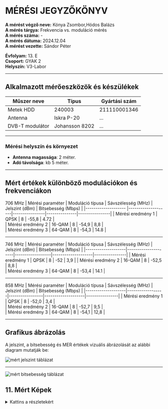 # MÉRÉSI JEGYZŐKÖNYV

**A mérést végző neve:** Kónya Zsombor,Hódos Balázs <br>
**A mérés tárgya:** Frekvencia vs. moduláció mérés <br>
**A mérés száma:**  - <br>
**A mérés dátuma:**  2024.12.04 <br>
**A mérést vezette:** Sándor Péter <br>

**Évfolyam:** 13. E  
**Csoport:** GYAK 2  
**Helyszín:** V3-Labor

---
## Alkalmazott mérőeszközök és készülékek

| Műszer neve                         | Típus       | Gyártási szám |
| ----------------------------------- | ----------- | ------------- |
| Metek HDD                           | 240003     |211110001346          |
| Antenna                             | Iskra P-20  | ...            |
| DVB-T modulátor                     |  Johansson 8202  | ...            |

---
### **Mérési helyszín és környezet**
- **Antenna magassága**: 2 méter.
- **Adó távolsága**: kb 5 méter.

---

## Mért értékek különböző modulációkon és frekvenciákon

706 MHz
| Mérési paraméter    | Moduláció típusa   | Sávszélesség (MHz) | Jelszint (dBm) | Bitsebesség (Mbps) | 
|-------------------- |--------------------|----------------|---------------|----------------|
| Mérési eredmény 1   |       QPSK         |        8       |     -55,8     |      4.72      |                
| Mérési eredmény 2   |       16-QAM       |        8       |     -54,9     |      8,8       |                
| Mérési eredmény 3   |       64-QAM       |        8       |     -54,3     |      14.8      |                

---

746 MHz
| Mérési paraméter   | Moduláció típusa | Sávszélesség (MHz) | Jelszint (dBm) | Bitsebesség (Mbps) | 
|--------------------|---------------------|------------------|--------------------|----------------|
| Mérési eredmény 1  |          QPSK       |        8         |      -52           |       3,9      | 
| Mérési eredmény 2  |          16-QAM     |        8         |      -52,5         |       8,8      |                   
| Mérési eredmény 3  |          64-QAM     |        8         |      -53,4         |       14.1     |                    

---

858 MHz
| Mérési paraméter   | Moduláció típusa | Sávszélesség (MHz) | Jelszint (dBm) | Bitsebesség (Mbps) | 
|--------------------|------------------|-----------------|--------------------|----------------|
| Mérési eredmény 1  |         QPSK     |        8        |       -52,0        |    3,4         |                    
| Mérési eredmény 2  |         16-QAM   |        8        |       -52,7        |        9,5     |                    
| Mérési eredmény 3  |         64-QAM   |        8        |       -54,1        |         12,8   |                    

---

## Grafikus ábrázolás
<p>A jelszint, a bitsebesség és MER értékek vizuális ábrázolását az alábbi diagram mutatják be:</p>




![mért jelszint táblázat](https://github.com/user-attachments/assets/478446b1-a32b-47b9-bc0e-0c8ba5570bb2)

---
![mért bitsebesség táblázat](https://github.com/user-attachments/assets/33094e76-9a9b-40c1-aa49-3df946013fed)

## 11. Mért Képek

<details>
<summary>Kattins a részletekért</summary>
  
![its_snapshot_0001](https://github.com/user-attachments/assets/ff37db14-e48f-45cb-b650-6ebf3bd1d2e6)

![its_snapshot_0002](https://github.com/user-attachments/assets/6b005d1a-259d-49d8-9815-444693ea52e6)

![its_snapshot_0003](https://github.com/user-attachments/assets/a587c139-d819-41d3-aeaa-c4df69025fdd)

![its_snapshot_0004](https://github.com/user-attachments/assets/065e6ca4-96f2-4ce1-9875-74c9b5b4caef)

![its_snapshot_0005](https://github.com/user-attachments/assets/2c5b3291-f383-495f-a7d0-e4c5df84edaf)

![its_snapshot_0006](https://github.com/user-attachments/assets/05fcfeef-3d0e-40fa-b80b-4de99f327ec0)

![its_snapshot_0007](https://github.com/user-attachments/assets/a7c5b644-d574-4351-8694-acefd55f32b0)

![its_snapshot_0008](https://github.com/user-attachments/assets/918857f7-9eb1-4869-a80b-b1eea1e4f900)

![its_snapshot_0009](https://github.com/user-attachments/assets/7f3d8e10-1652-4b7a-aea0-50df29db80cf)





## Mérési eredmények elemzése
Az adatok alapján az alábbi következtetéseket lehet levonni:

-A jel erőssége a modulációtól függetlenül hasonló, de a PSK moduláció esetén a legjobb

-A 64QAM rendelkezik a legjobb bitsebességgel, frekvenciától függetlenül

-A modulációs hibaarány általánosan a PSK-nál a legnagyobb

-Minél nagyobb a frekvencia, annál kisebb a bitsebesség

---


